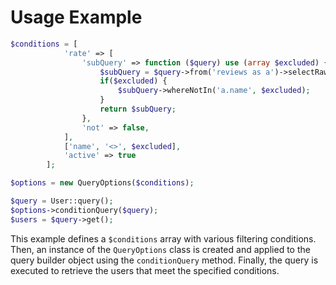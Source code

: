 # Usage Example

```php
$conditions = [
            'rate' => [
                'subQuery' => function ($query) use (array $excluded) {
                    $subQuery = $query->from('reviews as a')->selectRaw('min(a.rate)')->where('a.active', true);
                    if($excluded) {
                        $subQuery->whereNotIn('a.name', $excluded);
                    }
                    return $subQuery;
                },
                'not' => false,
            ],
            ['name', '<>', $excluded],
            'active' => true
        ];

$options = new QueryOptions($conditions);

$query = User::query();
$options->conditionQuery($query);
$users = $query->get();
```

This example defines a `$conditions` array with various filtering conditions. Then, an instance of the `QueryOptions`
class
is created and applied to the query builder object using the `conditionQuery` method. Finally, the query is executed to
retrieve the users that meet the specified conditions.